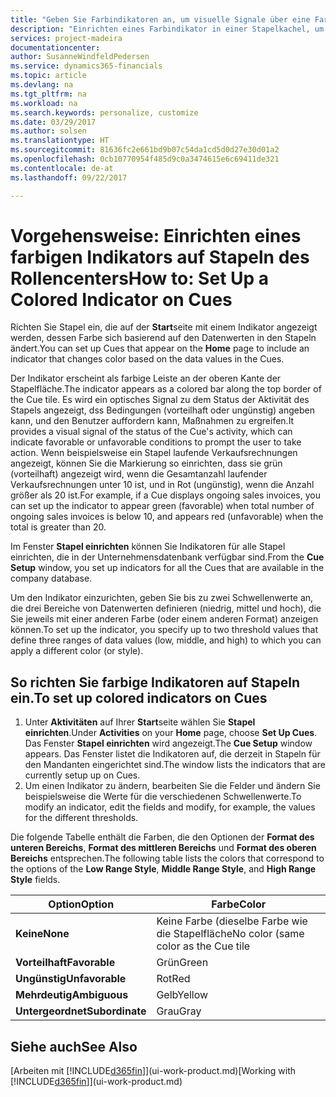```yaml
---
title: "Geben Sie Farbindikatoren an, um visuelle Signale über eine Farbaktivität anzupassen | Microsoft Docs"
description: "Einrichten eines Farbindikator in einer Stapelkachel, um ein personalisiertes visuelles Signal der Farb-Aktivität zu erhalten."
services: project-madeira
documentationcenter: 
author: SusanneWindfeldPedersen
ms.service: dynamics365-financials
ms.topic: article
ms.devlang: na
ms.tgt_pltfrm: na
ms.workload: na
ms.search.keywords: personalize, customize
ms.date: 03/29/2017
ms.author: solsen
ms.translationtype: HT
ms.sourcegitcommit: 81636fc2e661bd9b07c54da1cd5d0d27e30d01a2
ms.openlocfilehash: 0cb10770954f485d9c0a3474615e6c69411de321
ms.contentlocale: de-at
ms.lasthandoff: 09/22/2017

---
```

# <a name="how-to-set-up-a-colored-indicator-on-cues"></a><span data-ttu-id="c6a99-103">Vorgehensweise: Einrichten eines farbigen Indikators auf Stapeln des Rollencenters</span><span class="sxs-lookup"><span data-stu-id="c6a99-103">How to: Set Up a Colored Indicator on Cues</span></span>
<span data-ttu-id="c6a99-104">Richten Sie Stapel ein, die auf der **Start**seite mit einem Indikator angezeigt werden, dessen Farbe sich basierend auf den Datenwerten in den Stapeln ändert.</span><span class="sxs-lookup"><span data-stu-id="c6a99-104">You can set up Cues that appear on the **Home** page to include an indicator that changes color based on the data values in the Cues.</span></span>

<span data-ttu-id="c6a99-105">Der Indikator erscheint als farbige Leiste an der oberen Kante der Stapelfläche.</span><span class="sxs-lookup"><span data-stu-id="c6a99-105">The indicator appears as a colored bar along the top border of the Cue tile.</span></span> <span data-ttu-id="c6a99-106">Es wird ein optisches Signal zu dem Status der Aktivität des Stapels angezeigt, dss Bedingungen (vorteilhaft oder ungünstig) angeben kann, und den Benutzer auffordern kann, Maßnahmen zu ergreifen.</span><span class="sxs-lookup"><span data-stu-id="c6a99-106">It provides a visual signal of the status of the Cue's activity, which can indicate favorable or unfavorable conditions to prompt the user to take action.</span></span> <span data-ttu-id="c6a99-107">Wenn beispielsweise ein Stapel laufende Verkaufsrechnungen angezeigt, können Sie die Markierung so einrichten, dass sie grün (vorteilhaft) angezeigt wird, wenn die Gesamtanzahl laufender Verkaufsrechnungen unter 10 ist, und in Rot (ungünstig), wenn die Anzahl größer als 20 ist.</span><span class="sxs-lookup"><span data-stu-id="c6a99-107">For example, if a Cue displays ongoing sales invoices, you can set up the indicator to appear green (favorable) when total number of ongoing sales invoices is below 10, and appears red (unfavorable) when the total is greater than 20.</span></span>

<span data-ttu-id="c6a99-108">Im Fenster **Stapel einrichten** können Sie Indikatoren für alle Stapel einrichten, die in der Unternehmensdatenbank verfügbar sind.</span><span class="sxs-lookup"><span data-stu-id="c6a99-108">From the **Cue Setup** window, you set up indicators for all the Cues that are available in the company database.</span></span>

<span data-ttu-id="c6a99-109">Um den Indikator einzurichten, geben Sie bis zu zwei Schwellenwerte an, die drei Bereiche von Datenwerten definieren (niedrig, mittel und hoch), die Sie jeweils mit einer anderen Farbe (oder einem anderen Format) anzeigen können.</span><span class="sxs-lookup"><span data-stu-id="c6a99-109">To set up the indicator, you specify up to two threshold values that define three ranges of data values (low, middle, and high) to which you can apply a different color (or style).</span></span>

## <a name="to-set-up-colored-indicators-on-cues"></a><span data-ttu-id="c6a99-110">So richten Sie farbige Indikatoren auf Stapeln ein.</span><span class="sxs-lookup"><span data-stu-id="c6a99-110">To set up colored indicators on Cues</span></span>
1. <span data-ttu-id="c6a99-111">Unter **Aktivitäten** auf Ihrer **Start**seite wählen Sie **Stapel einrichten**.</span><span class="sxs-lookup"><span data-stu-id="c6a99-111">Under **Activities** on your **Home** page, choose **Set Up Cues**.</span></span>  
   <span data-ttu-id="c6a99-112">Das Fenster **Stapel einrichten** wird angezeigt.</span><span class="sxs-lookup"><span data-stu-id="c6a99-112">The **Cue Setup** window appears.</span></span> <span data-ttu-id="c6a99-113">Das Fenster listet die Indikatoren auf, die derzeit in Stapeln für den Mandanten eingerichtet sind.</span><span class="sxs-lookup"><span data-stu-id="c6a99-113">The window lists the indicators that are currently setup up on Cues.</span></span>
2. <span data-ttu-id="c6a99-114">Um einen Indikator zu ändern, bearbeiten Sie die Felder und ändern Sie beispielsweise die Werte für die verschiedenen Schwellenwerte.</span><span class="sxs-lookup"><span data-stu-id="c6a99-114">To modify an indicator, edit the fields and modify, for example, the values for the different thresholds.</span></span>  

<span data-ttu-id="c6a99-115">Die folgende Tabelle enthält die Farben, die den Optionen der **Format des unteren Bereichs**, **Format des mittleren Bereichs** und **Format des oberen Bereichs** entsprechen.</span><span class="sxs-lookup"><span data-stu-id="c6a99-115">The following table lists the colors that correspond to the options of the **Low Range Style**, **Middle Range Style**, and **High Range Style** fields.</span></span>

| <span data-ttu-id="c6a99-116">Option</span><span class="sxs-lookup"><span data-stu-id="c6a99-116">Option</span></span> | <span data-ttu-id="c6a99-117">Farbe</span><span class="sxs-lookup"><span data-stu-id="c6a99-117">Color</span></span> |
| --- | --- |
| <span data-ttu-id="c6a99-118">**Keine**</span><span class="sxs-lookup"><span data-stu-id="c6a99-118">**None**</span></span> |<span data-ttu-id="c6a99-119">Keine Farbe (dieselbe Farbe wie die Stapelfläche</span><span class="sxs-lookup"><span data-stu-id="c6a99-119">No color (same color as the Cue tile</span></span> |
| <span data-ttu-id="c6a99-120">**Vorteilhaft**</span><span class="sxs-lookup"><span data-stu-id="c6a99-120">**Favorable**</span></span> |<span data-ttu-id="c6a99-121">Grün</span><span class="sxs-lookup"><span data-stu-id="c6a99-121">Green</span></span> |
| <span data-ttu-id="c6a99-122">**Ungünstig**</span><span class="sxs-lookup"><span data-stu-id="c6a99-122">**Unfavorable**</span></span> |<span data-ttu-id="c6a99-123">Rot</span><span class="sxs-lookup"><span data-stu-id="c6a99-123">Red</span></span> |
| <span data-ttu-id="c6a99-124">**Mehrdeutig**</span><span class="sxs-lookup"><span data-stu-id="c6a99-124">**Ambiguous**</span></span> |<span data-ttu-id="c6a99-125">Gelb</span><span class="sxs-lookup"><span data-stu-id="c6a99-125">Yellow</span></span> |
| <span data-ttu-id="c6a99-126">**Untergeordnet**</span><span class="sxs-lookup"><span data-stu-id="c6a99-126">**Subordinate**</span></span> |<span data-ttu-id="c6a99-127">Grau</span><span class="sxs-lookup"><span data-stu-id="c6a99-127">Gray</span></span> |

## <a name="see-also"></a><span data-ttu-id="c6a99-128">Siehe auch</span><span class="sxs-lookup"><span data-stu-id="c6a99-128">See Also</span></span>
<span data-ttu-id="c6a99-129">[Arbeiten mit [!INCLUDE[d365fin](includes/d365fin_md.md)]](ui-work-product.md)</span><span class="sxs-lookup"><span data-stu-id="c6a99-129">[Working with [!INCLUDE[d365fin](includes/d365fin_md.md)]](ui-work-product.md)</span></span>

